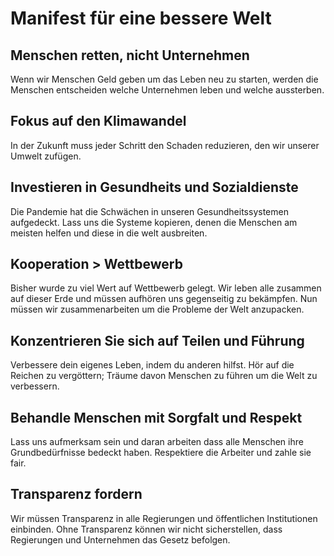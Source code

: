 Manifest für eine bessere Welt
==============================

Menschen retten, nicht Unternehmen
----------------------------------

Wenn wir Menschen Geld geben um das Leben neu zu starten, werden die Menschen entscheiden welche Unternehmen leben und 
welche aussterben.


Fokus auf den Klimawandel
-------------------------

In der Zukunft muss jeder Schritt den Schaden reduzieren, den wir unserer Umwelt zufügen.


Investieren in Gesundheits und Sozialdienste
--------------------------------------------

Die Pandemie hat die Schwächen in unseren Gesundheitssystemen aufgedeckt. Lass uns die Systeme kopieren, denen die Menschen 
am meisten helfen und diese in die welt ausbreiten.


Kooperation > Wettbewerb
------------------------

Bisher wurde zu viel Wert auf Wettbewerb gelegt. Wir leben alle zusammen auf dieser Erde und müssen aufhören uns gegenseitig 
zu bekämpfen. Nun müssen wir zusammenarbeiten um die Probleme der Welt anzupacken.


Konzentrieren Sie sich auf Teilen und Führung
---------------------------------------------

Verbessere dein eigenes Leben, indem du anderen hilfst. Hör auf die Reichen zu vergöttern; Träume davon Menschen zu führen
um die Welt zu verbessern.


Behandle Menschen mit Sorgfalt und Respekt
------------------------------------------

Lass uns aufmerksam sein und daran arbeiten dass alle Menschen ihre Grundbedürfnisse bedeckt haben. Respektiere die Arbeiter 
und zahle sie fair.


Transparenz fordern
-------------------

Wir müssen Transparenz in alle Regierungen und öffentlichen Institutionen einbinden. Ohne Transparenz können wir nicht sicherstellen, 
dass Regierungen und Unternehmen das Gesetz befolgen.
